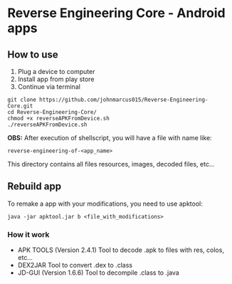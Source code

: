 # Reverse Engineering Core - Android apps
## How to use
1. Plug a device to computer
2. Install app from play store
3. Continue via terminal
```shell
git clone https://github.com/johnmarcus015/Reverse-Engineering-Core.git
cd Reverse-Engineering-Core/
chmod +x reverseAPKFromDevice.sh
./reverseAPKFromDevice.sh
```
**OBS:** After execution of shellscript, you will have a file with name like:  

```reverse-engineering-of-<app_name>```

This directory contains all files resources, images, decoded files, etc...
## Rebuild app
To remake a app with your modifications, you need to use apktool: 
```shell
java -jar apktool.jar b <file_with_modifications>
```

### How it work
- APK TOOLS (Version 2.4.1)
Tool to decode .apk to files with res, colos, etc...
- DEX2JAR
Tool to convert .dex to .class
- JD-GUI (Version 1.6.6)
Tool to decompile .class to .java